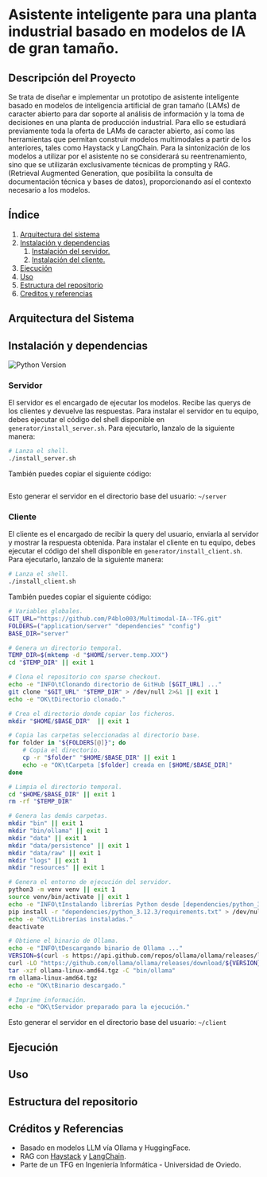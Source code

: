# Asistente inteligente para una planta industrial basado en modelos de IA de gran tamaño.

## **Descripción del Proyecto**

Se trata de diseñar e implementar un prototipo de asistente inteligente basado en modelos de inteligencia artificial de gran tamaño (LAMs) de caracter abierto para dar soporte al análisis de información y la toma de decisiones en una planta de producción industrial. Para ello se estudiará previamente toda la oferta de LAMs de caracter abierto, así como las herramientas que permitan construir modelos multimodales a partir de los anteriores, tales como Haystack y LangChain. Para la sintonización de los modelos a utilizar por el asistente no se considerará su reentrenamiento, sino que se utilizarán exclusivamente técnicas de prompting y RAG. (Retrieval Augmented Generation, que posibilita la consulta de documentación técnica y bases de datos), proporcionando así el contexto necesario a los modelos.

## **Índice**
1. [Arquitectura del sistema](#arquitectura-del-sistema)
2. [Instalación y dependencias](#instalación-y-dependencias)
    1. [Instalación del servidor.](#servidor)
    2. [Instalación del cliente.](#cliente)
3. [Ejecución](#ejecución)
4. [Uso](#uso)
5. [Estructura del repositorio](#estructura-del-repositorio)
6. [Creditos y referencias](#créditos-y-referencias)

## **Arquitectura del Sistema**


## **Instalación y dependencias**
![Python Version](https://img.shields.io/badge/python-3.12.3-blue)

### **Servidor**
El servidor es el encargado de ejecutar los modelos. Recibe las querys de los clientes y devuelve
las respuestas.
Para instalar el servidor en tu equipo, debes ejecutar el código del shell disponible en
`generator/install_server.sh`.
Para ejecutarlo, lanzalo de la siguiente manera:
```bash
# Lanza el shell.
./install_server.sh
```
También puedes copiar el siguiente código:
```bash

```
Esto generar el servidor en el directorio base del usuario: `~/server`

### **Cliente**
El cliente es el encargado de recibir la query del usuario, enviarla al servidor y mostrar la respuesta
obtenida.
Para instalar el cliente en tu equipo, debes ejecutar el código del shell disponible en
`generator/install_client.sh`.
Para ejecutarlo, lanzalo de la siguiente manera:
```bash
# Lanza el shell.
./install_client.sh
```
También puedes copiar el siguiente código:
```bash
# Variables globales.
GIT_URL="https://github.com/P4blo003/Multimodal-IA--TFG.git"
FOLDERS=("application/server" "dependencies" "config")
BASE_DIR="server"

# Genera un directorio temporal.
TEMP_DIR=$(mktemp -d "$HOME/server.temp.XXX")
cd "$TEMP_DIR" || exit 1

# Clona el repositorio con sparse checkout.
echo -e "INFO\tClonando directorio de GitHub [$GIT_URL] ..."
git clone "$GIT_URL" "$TEMP_DIR" > /dev/null 2>&1 || exit 1
echo -e "OK\tDirectorio clonado."

# Crea el directorio donde copiar los ficheros.
mkdir "$HOME/$BASE_DIR"  || exit 1

# Copia las carpetas seleccionadas al directorio base.
for folder in "${FOLDERS[@]}"; do
    # Copia el directorio.
    cp -r "$folder" "$HOME/$BASE_DIR" || exit 1
    echo -e "OK\tCarpeta [$folder] creada en [$HOME/$BASE_DIR]"
done

# Limpia el directorio temporal.
cd "$HOME/$BASE_DIR" || exit 1
rm -rf "$TEMP_DIR"

# Genera las demás carpetas.
mkdir "bin" || exit 1
mkdir "bin/ollama" || exit 1
mkdir "data" || exit 1
mkdir "data/persistence" || exit 1
mkdir "data/raw" || exit 1
mkdir "logs" || exit 1
mkdir "resources" || exit 1

# Genera el entorno de ejecución del servidor.
python3 -m venv venv || exit 1
source venv/bin/activate || exit 1
echo -e "INFO\tInstalando librerías Python desde [dependencies/python_3.12.3/requirements.txt] ..."
pip install -r "dependencies/python_3.12.3/requirements.txt" > /dev/null 2>&1 || exit 1
echo -e "OK\tLibrerías instaladas."
deactivate

# Obtiene el binario de Ollama.
echo -e "INFO\tDescargando binario de Ollama ..."
VERSION=$(curl -s https://api.github.com/repos/ollama/ollama/releases/latest | grep -oP '"tag_name": "\K(.*)(?=")') > /dev/null 2>&1 || exit 1
curl -LO "https://github.com/ollama/ollama/releases/download/${VERSION}/ollama-linux-amd64.tgz" > /dev/null 2>&1 || exit 1
tar -xzf ollama-linux-amd64.tgz -C "bin/ollama"
rm ollama-linux-amd64.tgz
echo -e "OK\tBinario descargado."

# Imprime información.
echo -e "OK\tServidor preparado para la ejecución."
```
Esto generar el servidor en el directorio base del usuario: `~/client`

## **Ejecución**


## **Uso**


## **Estructura del repositorio**


## **Créditos y Referencias**
- Basado en modelos LLM vía Ollama y HuggingFace.
- RAG con [Haystack](#https://haystack.deepset.ai/) y [LangChain](#https://www.langchain.com/).
- Parte de un TFG en Ingeniería Informática - Universidad de Oviedo.